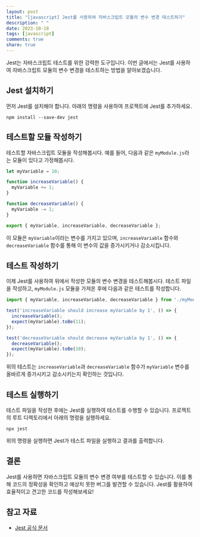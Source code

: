 ```yaml
---
layout: post
title: "[javascript] Jest를 사용하여 자바스크립트 모듈의 변수 변경 테스트하기"
description: " "
date: 2023-10-18
tags: [javascript]
comments: true
share: true
---
```


Jest는 자바스크립트 테스트를 위한 강력한 도구입니다. 이번 글에서는 Jest를 사용하여 자바스크립트 모듈의 변수 변경을 테스트하는 방법을 알아보겠습니다.

## Jest 설치하기

먼저 Jest를 설치해야 합니다. 아래의 명령을 사용하여 프로젝트에 Jest를 추가하세요.

```shell
npm install --save-dev jest
```

## 테스트할 모듈 작성하기

테스트할 자바스크립트 모듈을 작성해봅시다. 예를 들어, 다음과 같은 `myModule.js`라는 모듈이 있다고 가정해봅시다.

```javascript
let myVariable = 10;

function increaseVariable() {
  myVariable += 1;
}

function decreaseVariable() {
  myVariable -= 1;
}

export { myVariable, increaseVariable, decreaseVariable };
```

이 모듈은 `myVariable`이라는 변수를 가지고 있으며, `increaseVariable` 함수와 `decreaseVariable` 함수를 통해 이 변수의 값을 증가시키거나 감소시킵니다.

## 테스트 작성하기

이제 Jest를 사용하여 위에서 작성한 모듈의 변수 변경을 테스트해봅시다. 테스트 파일을 작성하고, `myModule.js` 모듈을 가져온 후에 다음과 같은 테스트를 작성합니다.

```javascript
import { myVariable, increaseVariable, decreaseVariable } from './myModule';

test('increaseVariable should increase myVariable by 1', () => {
  increaseVariable();
  expect(myVariable).toBe(11);
});

test('decreaseVariable should decrease myVariable by 1', () => {
  decreaseVariable();
  expect(myVariable).toBe(10);
});
```

위의 테스트는 `increaseVariable`과 `decreaseVariable` 함수가 `myVariable` 변수를 올바르게 증가시키고 감소시키는지 확인하는 것입니다.

## 테스트 실행하기

테스트 파일을 작성한 후에는 Jest를 실행하여 테스트를 수행할 수 있습니다. 프로젝트의 루트 디렉토리에서 아래의 명령을 실행하세요.

```shell
npx jest
```

위의 명령을 실행하면 Jest가 테스트 파일을 실행하고 결과를 출력합니다.

## 결론

Jest를 사용하면 자바스크립트 모듈의 변수 변경 여부를 테스트할 수 있습니다. 이를 통해 코드의 정확성을 확인하고 예상치 못한 버그를 발견할 수 있습니다. Jest를 활용하여 효율적이고 견고한 코드를 작성해보세요!

## 참고 자료

- [Jest 공식 문서](https://jestjs.io/)